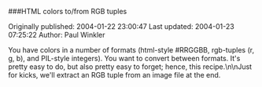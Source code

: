 ###HTML colors to/from RGB tuples

Originally published: 2004-01-22 23:00:47
Last updated: 2004-01-23 07:25:22
Author: Paul Winkler

You have colors in a number of formats (html-style #RRGGBB, rgb-tuples (r, g, b), and PIL-style integers). You want to convert between formats. It's pretty easy to do, but also pretty easy to forget; hence, this recipe.\n\nJust for kicks, we'll extract an RGB tuple from an image file at the end.